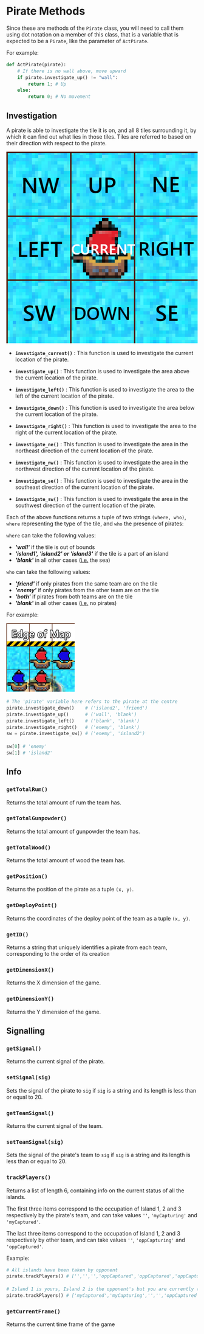 # Pirate Methods

Since these are methods of the `Pirate` class, you will need to call them using dot notation on a member of this class, that is a variable that is expected to be a `Pirate`, like the parameter of `ActPirate`.

For example:
```py
def ActPirate(pirate):
    # If there is no wall above, move upward
    if pirate.investigate_up() != "wall":
        return 1; # Up
    else:
        return 0; # No movement
```

## Investigation

A pirate is able to investigate the tile it is on, and all 8 tiles surrounding it, by which it can find out what lies in those tiles.
Tiles are referred to based on their direction with respect to the pirate.

![The names used to refer to the tiles adjacent to the pirate](/docs/media/directions.jpg)

- **`investigate_current()`** : This function is used to investigate the current location of the pirate.

- **`investigate_up()`** : This function is used to investigate the area above the current location of the pirate.

- **`investigate_left()`** : This function is used to investigate the area to the left of the current location of the pirate.

- **`investigate_down()`** : This function is used to investigate the area below the current location of the pirate.

- **`investigate_right()`** : This function is used to investigate the area to the right of the current location of the pirate.

- **`investigate_ne()`** : This function is used to investigate the area in the northeast direction of the current location of the pirate.

- **`investigate_nw()`** : This function is used to investigate the area in the northwest direction of the current location of the pirate.

- **`investigate_se()`** : This function is used to investigate the area in the southeast direction of the current location of the pirate.

- **`investigate_sw()`** : This function is used to investigate the area in the southwest direction of the current location of the pirate.

Each of the above functions returns a tuple of two strings `(where, who)`, `where` representing the type of the tile, and `who` the presence of pirates:

`where` can take the following values:
- ***'wall'*** if the tile is out of bounds
- ***'island1', 'island2' or 'island3'*** if the tile is a part of an island
- ***'blank'*** in all other cases (<u>i.e.</u> the sea)

`who` can take the following values:
- ***'friend'*** if only pirates from the same team are on the tile
- ***'enemy'*** if only pirates from the other team are on the tile
- ***'both'*** if pirates from both teams are on the tile
- ***'blank'*** in all other cases (<u>i.e.</u> no pirates)

For example:

<img src="./media/example.png" width="180" height="180" />

```py
# The 'pirate' variable here refers to the pirate at the centre
pirate.investigate_down()    # ('island2', 'friend')
pirate.investigate_up()      # ('wall', 'blank')
pirate.investigate_left()    # ('blank', 'blank')
pirate.investigate_right()   # ('enemy', 'blank')
sw = pirate.investigate_sw() # ('enemy', 'island2')

sw[0] # 'enemy'
sw[1] # 'island2'
```

## Info

### `getTotalRum()`
Returns the total amount of rum the team has.

### `getTotalGunpowder()`
Returns the total amount of gunpowder the team has.

### `getTotalWood()`
Returns the total amount of wood the team has.

### `getPosition()`
Returns the position of the pirate as a tuple `(x, y)`. 

### `getDeployPoint()`
Returns the coordinates of the deploy point of the team as a tuple `(x, y)`.

### `getID()`
Returns a string that uniquely identifies a pirate from each team, corresponding to the order of its creation

### `getDimensionX()`
Returns the X dimension of the game.

### `getDimensionY()`
Returns the Y dimension of the game.

## Signalling

### `getSignal()`
Returns the current signal of the pirate.

### `setSignal(sig)`
Sets the signal of the pirate to `sig` if `sig` is a string and its length is less than or equal to 20.

### `getTeamSignal()`
Returns the current signal of the team.

### `setTeamSignal(sig)`
Sets the signal of the pirate's team to `sig` if `sig` is a string and its length is less than or equal to 20.

### `trackPlayers()`
Returns a list of length 6, containing info on the current status of all the islands.

The first three items correspond to the occupation of Island 1, 2 and 3 respectively by the pirate's team, and can take values `''`, `'myCapturing'` and `'myCaptured'`.

The last three items correspond to the occupation of Island 1, 2 and 3 respectively by other team, and can take values `''`, `'oppCapturing'` and `'oppCaptured'`.

Example:
```py
# All islands have been taken by opponent
pirate.trackPlayers() # ['','','','oppCaptured','oppCaptured','oppCaptured']

# Island 1 is yours, Island 2 is the opponent's but you are currently trying to capture it
pirate.trackPlayers() # ['myCaptured','myCapturing','','','oppCaptured','']
```

### `getCurrentFrame()`
Returns the current time frame of the game